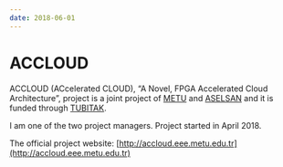 ```yaml
---
date: 2018-06-01
---
```

# ACCLOUD

ACCLOUD (ACcelerated CLOUD), “A Novel, FPGA Accelerated Cloud Architecture”, project is a joint project of [METU](https://www.metu.edu.tr/) and [ASELSAN](http://www.aselsan.com/) and it is funded through [TUBITAK](https://www.tubitak.gov.tr/en).

I am one of the two project managers. Project started in April 2018.

The official project website: [http://accloud.eee.metu.edu.tr](http://accloud.eee.metu.edu.tr)
